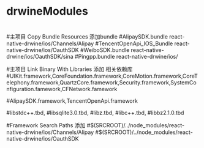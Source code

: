 # drwineModules

#
#主项目 Copy Bundle Resources 添加bundle
#AlipaySDK.bundle                           react-native-drwine/ios/Channels/Alipay
#TencentOpenApi_IOS_Bundle                  react-native-drwine/ios/OauthSDK
#WeiboSDK.bundle                            react-native-drwine/ios/OauthSDK/sina
#Pingpp.bundle                              react-native-drwine/ios/

#主项目 Link Binary With Libraries 添加 相关依赖库
#UIKit.framework,CoreFoundation.framework,CoreMotion.framework,CoreTelephony.framework,QuartzCore.framework,Security.framework,SystemConfiguration.famework,CFNetwork.famework

#AlipaySDK.framework,TencentOpenApi.framework

#libstdc++.tbd,
#libsqlite3.0.tbd,
#libz.tbd,
#libc++.tbd,
#libbz2.1.0.tbd

#Framework Search Paths 添加
#$(SRCROOT)/../node_modules/react-native-drwine/ios/Channels/Alipay
#$(SRCROOT)/../node_modules/react-native-drwine/ios/OauthSDK
#
#
#
#

#

